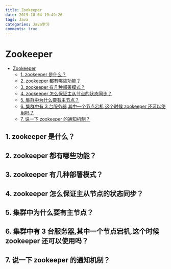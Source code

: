 ```yaml
---
title: Zookeeper
date: 2019-10-04 19:49:26
tags: Java
categories: Java学习
comments: true
---
```

# Zookeeper

<!-- TOC -->

- [Zookeeper](#zookeeper)
    - [1. zookeeper 是什么？](#1-zookeeper-是什么)
    - [2. zookeeper 都有哪些功能？](#2-zookeeper-都有哪些功能)
    - [3. zookeeper 有几种部署模式？](#3-zookeeper-有几种部署模式)
    - [4. zookeeper 怎么保证主从节点的状态同步？](#4-zookeeper-怎么保证主从节点的状态同步)
    - [5. 集群中为什么要有主节点？](#5-集群中为什么要有主节点)
    - [6. 集群中有 3 台服务器,其中一个节点宕机,这个时候 zookeeper 还可以使用吗？](#6-集群中有-3-台服务器其中一个节点宕机这个时候-zookeeper-还可以使用吗)
    - [7. 说一下 zookeeper 的通知机制？](#7-说一下-zookeeper-的通知机制)

<!-- /TOC -->

## 1. zookeeper 是什么？

## 2. zookeeper 都有哪些功能？

## 3. zookeeper 有几种部署模式？

## 4. zookeeper 怎么保证主从节点的状态同步？

## 5. 集群中为什么要有主节点？

## 6. 集群中有 3 台服务器,其中一个节点宕机,这个时候 zookeeper 还可以使用吗？

## 7. 说一下 zookeeper 的通知机制？
